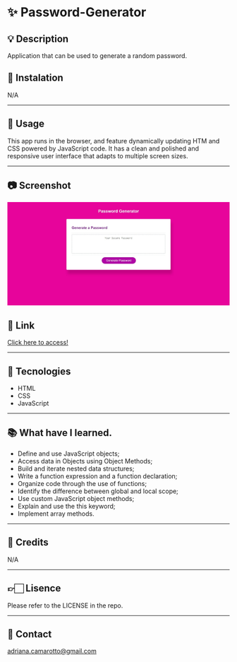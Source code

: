 # ✨ Password-Generator

## 💡 Description

Application that can be used to generate a random password. 
## 📌 Instalation

N/A

---

## 📌 Usage

This app runs in the browser, and feature dynamically updating HTM and CSS powered by JavaScript code. It has a clean and polished and responsive user interface that adapts to multiple screen sizes.

---

## 📷 Screenshot

![preview](./assets/sreenshot-GenPassword.jpeg)
## 🎯 Link

[Click here to access!]( https://adriana-camarotto.github.io/Password-Generator/)

---

## 🚀 Tecnologies

- HTML
- CSS
- JavaScript

---

## 📚 What have I learned.

- Define and use JavaScript objects;
- Access data in Objects using Object Methods;
- Build and iterate nested data structures;
- Write a function expression and a function declaration;
- Organize code through the use of functions;
- Identify the difference between global and local scope;
- Use custom JavaScript object methods;
- Explain and use the this keyword;
- Implement array methods.

---

## 📌 Credits

N/A

---

## 👉🏻 Lisence

Please refer to the LICENSE in the repo.

---

## 📧 Contact

adriana.camarotto@gmail.com






